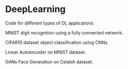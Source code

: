 # DeepLearning
Code for different types of DL applications

MNIST digit recognition using a fully connected network.

CIFAR10 dataset object classification using CNNs

Linear Autoencoder on MNIST dataset.

GANs Face Generation on CelebA dataset.
